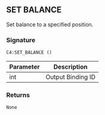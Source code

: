 ## SET BALANCE

Set balance to a specified position.


### Signature

`C4:SET_BALANCE ()`


| Parameter | Description |
| --- | --- |
| int | Output Binding ID |


### Returns

`None`